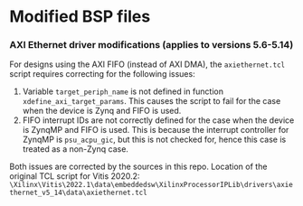 Modified BSP files
==================

### AXI Ethernet driver modifications (applies to versions 5.6-5.14)

For designs using the AXI FIFO (instead of AXI DMA), the `axiethernet.tcl` script requires correcting for the
following issues:

1. Variable `target_periph_name` is not defined in function `xdefine_axi_target_params`. This causes the script
to fail for the case when the device is Zynq and FIFO is used.
2. FIFO interrupt IDs are not correctly defined for the case when the device is ZynqMP and FIFO is used. This
is because the interrupt controller for ZynqMP is `psu_acpu_gic`, but this is not checked for, hence this case
is treated as a non-Zynq case.

Both issues are corrected by the sources in this repo. Location of the original TCL script for Vitis 2020.2:
`\Xilinx\Vitis\2022.1\data\embeddedsw\XilinxProcessorIPLib\drivers\axiethernet_v5_14\data\axiethernet.tcl`

